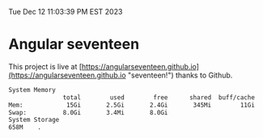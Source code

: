 Tue Dec 12 11:03:39 PM EST 2023

# Angular seventeen


This project is live at [https://angularseventeen.github.io](https://angularseventeen.github.io "seventeen!") thanks to Github.

```bash
System Memory
               total        used        free      shared  buff/cache   available
Mem:            15Gi       2.5Gi       2.4Gi       345Mi        11Gi        12Gi
Swap:          8.0Gi       3.4Mi       8.0Gi
System Storage
658M	.
```

